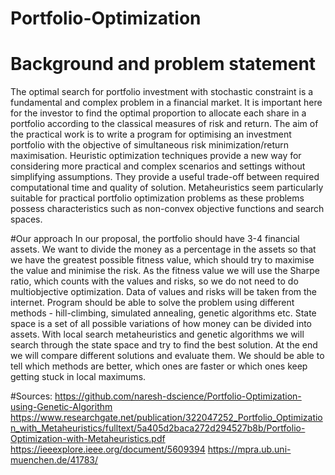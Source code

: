 # Portfolio-Optimization

# Background and problem statement
The optimal search for portfolio investment with stochastic constraint is a fundamental and complex problem in a financial market. It is important here for the investor to find the optimal proportion to allocate each share in a portfolio according to the classical measures of risk and return. 
The aim of the practical work is to write a program for optimising an investment portfolio with the objective of simultaneous risk minimization/return maximisation. Heuristic optimization techniques provide a new way for considering more practical and complex scenarios and settings without simplifying assumptions. They provide a useful trade-off between required computational time and quality of solution. Metaheuristics seem particularly suitable for practical portfolio optimization problems as these problems possess characteristics such as non-convex objective functions and search spaces.

#Our approach 
In our proposal, the portfolio should have 3-4 financial assets. We want to divide the money as a percentage in the assets so that we have the greatest possible fitness value, which should try to maximise the value and minimise the risk. As the fitness value we will use the Sharpe ratio, which counts with the values and risks, so we do not need to do multiobjective optimization. Data of values and risks will be taken from the internet.
Program should be able to solve the problem using different methods - hill-climbing, simulated annealing, genetic algorithms etc. State space is a set of all possible variations of how money can be divided into assets. With local search metaheuristics and genetic algorithms we will search through the state space and try to find the best solution. 
At the end we will compare different solutions and evaluate them. We should be able to tell which methods are better, which ones are faster or which ones keep getting stuck in local maximums.

#Sources:
https://github.com/naresh-dscience/Portfolio-Optimization-using-Genetic-Algorithm
https://www.researchgate.net/publication/322047252_Portfolio_Optimization_with_Metaheuristics/fulltext/5a405d2baca272d294527b8b/Portfolio-Optimization-with-Metaheuristics.pdf
https://ieeexplore.ieee.org/document/5609394
https://mpra.ub.uni-muenchen.de/41783/
